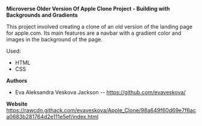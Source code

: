 **Microverse Older Version Of Apple Clone Project - Building with Backgrounds and Gradients**

This project involved creating a clone of an old version of the landing page for apple.com. Its main features are a navbar with a gradient color and images in the background of the page.

Used:

- HTML
- CSS

**Authors**

- Eva Aleksandra Veskova Jackson -- https://github.com/evaveskova/

**Website**
https://rawcdn.githack.com/evaveskova/Apple_Clone/98a649f60d69e7f6aca0683b281764d2e111e5ef/index.html
